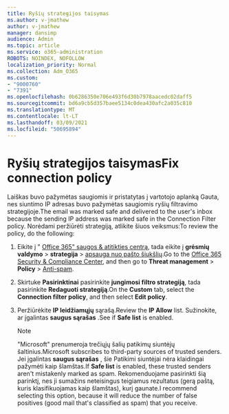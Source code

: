 ```yaml
---
title: Ryšių strategijos taisymas
ms.author: v-jmathew
author: v-jmathew
manager: dansimp
audience: Admin
ms.topic: article
ms.service: o365-administration
ROBOTS: NOINDEX, NOFOLLOW
localization_priority: Normal
ms.collection: Adm_O365
ms.custom:
- "9000760"
- "7391"
ms.openlocfilehash: 0b6286350e706e493f6d30b7978aacedc02daff5
ms.sourcegitcommit: bd6a9cb5d357baee5134c0dea430afc2a035c810
ms.translationtype: MT
ms.contentlocale: lt-LT
ms.lasthandoff: 03/09/2021
ms.locfileid: "50695894"
---
```

# <a name="fix-connection-policy"></a><span data-ttu-id="7db9e-102">Ryšių strategijos taisymas</span><span class="sxs-lookup"><span data-stu-id="7db9e-102">Fix connection policy</span></span>

<span data-ttu-id="7db9e-103">Laiškas buvo pažymėtas saugiomis ir pristatytas į vartotojo aplanką Gauta, nes siuntimo IP adresas buvo pažymėtas saugiomis ryšių filtravimo strategijoje.</span><span class="sxs-lookup"><span data-stu-id="7db9e-103">The email was marked safe and delivered to the user's inbox because the sending IP address was marked safe in the Connection Filter policy.</span></span> <span data-ttu-id="7db9e-104">Norėdami peržiūrėti strategiją, atlikite šiuos veiksmus:</span><span class="sxs-lookup"><span data-stu-id="7db9e-104">To review the policy, do the following:</span></span>

1. <span data-ttu-id="7db9e-105">Eikite į " [Office 365" saugos & atitikties centrą](https://go.microsoft.com/fwlink/p/?linkid=2077143), tada eikite į **grėsmių valdymo**  >  **strategija**  >  [apsauga nuo pašto šiukšlių](https://go.microsoft.com/fwlink/?linkid=2101518).</span><span class="sxs-lookup"><span data-stu-id="7db9e-105">Go to the [Office 365 Security & Compliance Center](https://go.microsoft.com/fwlink/p/?linkid=2077143), and then go to **Threat management** > **Policy** > [Anti-spam](https://go.microsoft.com/fwlink/?linkid=2101518).</span></span>
2. <span data-ttu-id="7db9e-106">Skirtuke **Pasirinktinai** pasirinkite **jungimosi filtro strategiją**, tada pasirinkite **Redaguoti strategiją**.</span><span class="sxs-lookup"><span data-stu-id="7db9e-106">On the **Custom** tab, select the **Connection filter policy**, and then select **Edit policy**.</span></span>
3. <span data-ttu-id="7db9e-107">Peržiūrėkite **IP leidžiamųjų** sąrašą.</span><span class="sxs-lookup"><span data-stu-id="7db9e-107">Review the **IP Allow** list.</span></span> <span data-ttu-id="7db9e-108">Sužinokite, ar įgalintas **saugus sąrašas** .</span><span class="sxs-lookup"><span data-stu-id="7db9e-108">See if **Safe list** is enabled.</span></span>

    > [!NOTE]
    > <span data-ttu-id="7db9e-109">"Microsoft" prenumeroja trečiųjų šalių patikimų siuntėjų šaltinius.</span><span class="sxs-lookup"><span data-stu-id="7db9e-109">Microsoft subscribes to third-party sources of trusted senders.</span></span> <span data-ttu-id="7db9e-110">Jei įgalintas **saugus sąrašas** , šie Patikimi siuntėjai nėra klaidingai pažymėti kaip šlamštas.</span><span class="sxs-lookup"><span data-stu-id="7db9e-110">If **Safe list** is enabled, these trusted senders aren't mistakenly marked as spam.</span></span> <span data-ttu-id="7db9e-111">Rekomenduojame pasirinkti šią parinktį, nes ji sumažins neteisingus teigiamus rezultatus (gerą paštą, kuris klasifikuojamas kaip šlamštas), kurį gaunate.</span><span class="sxs-lookup"><span data-stu-id="7db9e-111">I recommend selecting this option, because it will reduce the number of false positives (good mail that's classified as spam) that you receive.</span></span>
